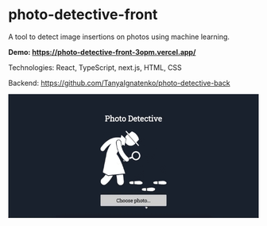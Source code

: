 # photo-detective-front
A tool to detect image insertions on photos using machine learning.

**Demo: https://photo-detective-front-3opm.vercel.app/**

Technologies: React, TypeScript, next.js, HTML, CSS

Backend: https://github.com/TanyaIgnatenko/photo-detective-back

![App demo](assets/demo.gif)

